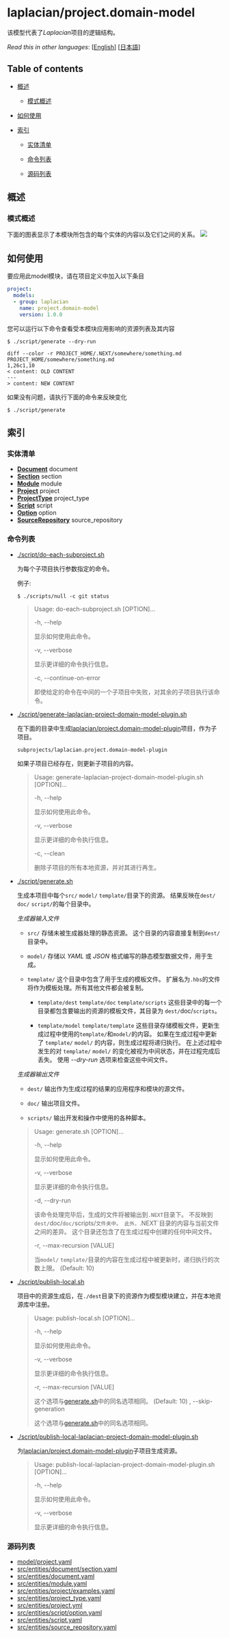 <!-- @head-content@ -->
# laplacian/project.domain-model

该模型代表了*Laplacian*项目的逻辑结构。


*Read this in other languages*: [[English](README.md)] [[日本語](README_ja.md)]
<!-- @head-content@ -->

<!-- @toc@ -->
## Table of contents
- [概述](#概述)

  * [模式概述](#模式概述)

- [如何使用](#如何使用)

- [索引](#索引)

  * [实体清单](#实体清单)

  * [命令列表](#命令列表)

  * [源码列表](#源码列表)



<!-- @toc@ -->

<!-- @main-content@ -->
## 概述


### 模式概述


下面的图表显示了本模块所包含的每个实体的内容以及它们之间的关系。
![](./doc/image/model-diagram.svg)

## 如何使用

要应用此model模块，请在项目定义中加入以下条目

```yaml
project:
  models:
  - group: laplacian
    name: project.domain-model
    version: 1.0.0
```

您可以运行以下命令查看受本模块应用影响的资源列表及其内容

```console
$ ./script/generate --dry-run

diff --color -r PROJECT_HOME/.NEXT/somewhere/something.md PROJECT_HOME/somewhere/something.md
1,26c1,10
< content: OLD CONTENT
---
> content: NEW CONTENT
```

如果没有问题，请执行下面的命令来反映变化

```console
$ ./script/generate

```


## 索引


### 实体清单


- [**Document**](<./doc/entities/Document.md>)
document
- [**Section**](<./doc/entities/Section.md>)
section
- [**Module**](<./doc/entities/Module.md>)
module
- [**Project**](<./doc/entities/Project.md>)
project
- [**ProjectType**](<./doc/entities/ProjectType.md>)
project_type
- [**Script**](<./doc/entities/Script.md>)
script
- [**Option**](<./doc/entities/Option.md>)
option
- [**SourceRepository**](<./doc/entities/SourceRepository.md>)
source_repository
### 命令列表


- [./script/do-each-subproject.sh](<./scripts/do-each-subproject.sh>)

  为每个子项目执行参数指定的命令。

  例子:
  ```console
  $ ./scripts/null -c git status
  ```

  > Usage: do-each-subproject.sh [OPTION]...
  >
  > -h, --help
  >
  >   显示如何使用此命令。
  >   
  > -v, --verbose
  >
  >   显示更详细的命令执行信息。
  >   
  > -c, --continue-on-error
  >
  >   即使给定的命令在中间的一个子项目中失败，对其余的子项目执行该命令。
  >   
- [./script/generate-laplacian-project-domain-model-plugin.sh](<./scripts/generate-laplacian-project-domain-model-plugin.sh>)

  在下面的目录中生成[laplacian/project.domain-model-plugin](<null>)项目，作为子项目。
  ```
  subprojects/laplacian.project.domain-model-plugin
  ```
  如果子项目已经存在，则更新子项目的内容。

  > Usage: generate-laplacian-project-domain-model-plugin.sh [OPTION]...
  >
  > -h, --help
  >
  >   显示如何使用此命令。
  >   
  > -v, --verbose
  >
  >   显示更详细的命令执行信息。
  >   
  > -c, --clean
  >
  >   删除子项目的所有本地资源，并对其进行再生。
  >   
- [./script/generate.sh](<./scripts/generate.sh>)

  生成本项目中每个`src/` `model/` `template/`目录下的资源。
  结果反映在`dest/` `doc/` `script/`的每个目录中。

  *生成器输入文件*

  - `src/`
    存储未被生成器处理的静态资源。
    这个目录的内容直接复制到`dest/`目录中。

  - `model/`
    存储以 *YAML* 或 *JSON* 格式编写的静态模型数据文件，用于生成。

  - `template/`
    这个目录中包含了用于生成的模板文件。
    扩展名为`.hbs`的文件将作为模板处理。所有其他文件都会被复制。

    - `template/dest` `template/doc` `template/scripts`
      这些目录中的每一个目录都包含要输出的资源的模板文件，其目录为 `dest/`doc/`scripts`。

    - `template/model` `template/template`
      这些目录存储模板文件，更新生成过程中使用的`template/`和`model/`的内容。
      如果在生成过程中更新了 `template/` `model/` 的内容，则生成过程将递归执行。
      在上述过程中发生的对 `template/` `model/` 的变化被视为中间状态，并在过程完成后丢失。
      使用 *--dry-run* 选项来检查这些中间文件。

  *生成器输出文件*

  - `dest/`
    输出作为生成过程的结果的应用程序和模块的源文件。

  - `doc/`
    输出项目文件。

  - `scripts/`
    输出开发和操作中使用的各种脚本。

  > Usage: generate.sh [OPTION]...
  >
  > -h, --help
  >
  >   显示如何使用此命令。
  >   
  > -v, --verbose
  >
  >   显示更详细的命令执行信息。
  >   
  > -d, --dry-run
  >
  >   该命令处理完毕后，生成的文件将被输出到`.NEXT`目录下。
  >   不反映到`dest/`doc/`doc/`scripts/`文件夹中。
  >   此外，`.NEXT`目录的内容与当前文件之间的差异。
  >   这个目录还包含了在生成过程中创建的任何中间文件。
  >   
  > -r, --max-recursion [VALUE]
  >
  >   当`model/` `template/`目录的内容在生成过程中被更新时，递归执行的次数上限。
  >    (Default: 10)
- [./script/publish-local.sh](<./scripts/publish-local.sh>)

  项目中的资源生成后，在`./dest`目录下的资源作为模型模块建立，并在本地资源库中注册。

  > Usage: publish-local.sh [OPTION]...
  >
  > -h, --help
  >
  >   显示如何使用此命令。
  >   
  > -v, --verbose
  >
  >   显示更详细的命令执行信息。
  >   
  > -r, --max-recursion [VALUE]
  >
  >   这个选项与[generate.sh](<./scripts/generate.sh>)中的同名选项相同。
  >    (Default: 10)
  > , --skip-generation
  >
  >   这个选项与[generate.sh](<./scripts/generate.sh>)中的同名选项相同。
  >   
- [./script/publish-local-laplacian-project-domain-model-plugin.sh](<./scripts/publish-local-laplacian-project-domain-model-plugin.sh>)

  为[laplacian/project.domain-model-plugin](<null>)子项目生成资源。

  > Usage: publish-local-laplacian-project-domain-model-plugin.sh [OPTION]...
  >
  > -h, --help
  >
  >   显示如何使用此命令。
  >   
  > -v, --verbose
  >
  >   显示更详细的命令执行信息。
  >   
### 源码列表


- [model/project.yaml](<./model/project.yaml>)
- [src/entities/document/section.yaml](<./src/entities/document/section.yaml>)
- [src/entities/document.yaml](<./src/entities/document.yaml>)
- [src/entities/module.yaml](<./src/entities/module.yaml>)
- [src/entities/project/examples.yaml](<./src/entities/project/examples.yaml>)
- [src/entities/project_type.yaml](<./src/entities/project_type.yaml>)
- [src/entities/project.yml](<./src/entities/project.yml>)
- [src/entities/script/option.yaml](<./src/entities/script/option.yaml>)
- [src/entities/script.yaml](<./src/entities/script.yaml>)
- [src/entities/source_repository.yaml](<./src/entities/source_repository.yaml>)


<!-- @main-content@ -->